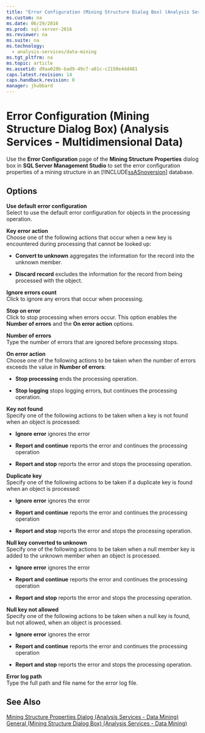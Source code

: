 ```yaml
---
title: "Error Configuration (Mining Structure Dialog Box) (Analysis Services - Multidimensional Data)"
ms.custom: na
ms.date: 06/29/2016
ms.prod: sql-server-2016
ms.reviewer: na
ms.suite: na
ms.technology: 
  - analysis-services/data-mining
ms.tgt_pltfrm: na
ms.topic: article
ms.assetid: d9aa028b-bad9-49c7-a81c-c2150e4dd481
caps.latest.revision: 14
caps.handback.revision: 0
manager: jhubbard
---
```

# Error Configuration (Mining Structure Dialog Box) (Analysis Services - Multidimensional Data)
Use the **Error Configuration** page of the **Mining Structure Properties** dialog box in **SQL Server Management Studio** to set the error configuration properties of a mining structure in an [!INCLUDE[ssASnoversion](../../Topics/TopicNameContainA/tokens/ssASnoversion_md.md)] database.  
  
## Options  
 **Use default error configuration**  
 Select to use the default error configuration for objects in the processing operation.  
  
 **Key error action**  
 Choose one of the following actions that occur when a new key is encountered during processing that cannot be looked up:  
  
-   **Convert to unknown** aggregates the information for the record into the unknown member.  
  
-   **Discard record** excludes the information for the record from being processed with the object.  
  
 **Ignore errors count**  
 Click to ignore any errors that occur when processing.  
  
 **Stop on error**  
 Click to stop processing when errors occur. This option enables the **Number of errors** and the **On error action** options.  
  
 **Number of errors**  
 Type the number of errors that are ignored before processing stops.  
  
 **On error action**  
 Choose one of the following actions to be taken when the number of errors exceeds the value in **Number of errors**:  
  
-   **Stop processing** ends the processing operation.  
  
-   **Stop logging** stops logging errors, but continues the processing operation.  
  
 **Key not found**  
 Specify one of the following actions to be taken when a key is not found when an object is processed:  
  
-   **Ignore error** ignores the error  
  
-   **Report and continue** reports the error and continues the processing operation  
  
-   **Report and stop** reports the error and stops the processing operation.  
  
 **Duplicate key**  
 Specify one of the following actions to be taken if a duplicate key is found when an object is processed:  
  
-   **Ignore error** ignores the error  
  
-   **Report and continue** reports the error and continues the processing operation  
  
-   **Report and stop** reports the error and stops the processing operation.  
  
 **Null key converted to unknown**  
 Specify one of the following actions to be taken when a null member key is added to the unknown member when an object is processed.  
  
-   **Ignore error** ignores the error  
  
-   **Report and continue** reports the error and continues the processing operation  
  
-   **Report and stop** reports the error and stops the processing operation.  
  
 **Null key not allowed**  
 Specify one of the following actions to be taken when a null key is found, but not allowed, when an object is processed.  
  
-   **Ignore error** ignores the error  
  
-   **Report and continue** reports the error and continues the processing operation  
  
-   **Report and stop** reports the error and stops the processing operation.  
  
 **Error log path**  
 Type the full path and file name for the error log file.  
  
## See Also  
 [Mining Structure Properties Dialog (Analysis Services - Data Mining)](../../Topics/TopicNameNotContainA/Mining-Structure-Properties-Dialog--Analysis-Services---Data-Mining-.md)   
 [General (Mining Structure Dialog Box) (Analysis Services - Data Mining)](../../Topics/TopicNameNotContainA/General--Mining-Structure-Dialog-Box---Analysis-Services---Data-Mining-.md)